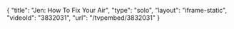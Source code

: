 {
    "title": "Jen: How To Fix Your Air",
    "type": "solo",
    "layout": "iframe-static",
    "videoId": "3832031",
    "url": "\/tvpembed\/3832031"
}